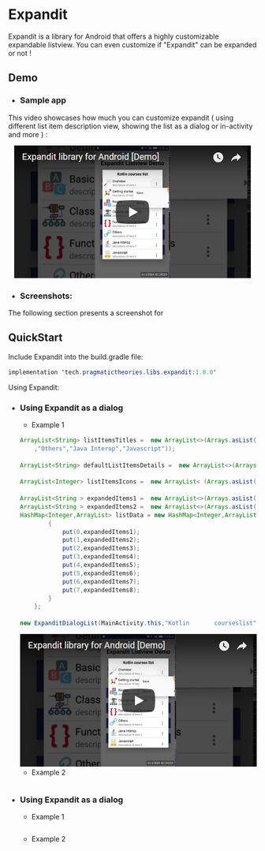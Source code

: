 # Expandit
Expandit is a library for Android that offers a highly customizable expandable listview. You can even customize if "Expandit" can be expanded or not !

## Demo




* ### Sample app
This video showcases how much you can customize expandit ( using different list item description view, showing the list as a dialog or in-activity and more ) :
   <p align="center">
<a href="https://www.youtube.com/watch?v=2GJ8uRUC3uw" target="_blank"><img src="https://raw.githubusercontent.com/AmalH/expandit/master/screenshots/demoThumbail.png"/></a>
   </p>


* ### Screenshots: 
The following section presents a screenshot for
  

## QuickStart

Include Expandit into the build.gradle file:
```Java
implementation 'tech.pragmatictheories.libs.expandit:1.0.0'
```
Using Expandit:
* ### Using Expandit as a dialog
    * Example 1
    ```Java
    ArrayList<String> listItemsTitles =  new ArrayList<>(Arrays.asList("Overview","Getting started","Basics","Classes and objects","Functions and lambdas"
        ,"Others","Java Interop","Javascript"));

    ArrayList<String> defaultListItemsDetails =  new ArrayList<>(Arrays.asList("description of item 1","description of item 2","description of item 3","description of item 4","description of item 5","description of item 6","description of item 7","description of item 8"));

    ArrayList<Integer> listItemsIcons =  new ArrayList< (Arrays.asList(R.drawable.ic_overview,R.drawable.ic_start,R.drawable.ic_basics,R.drawable.ic_classesobjects,R.drawable.ic_functions,R.drawable.ic_others,R.drawable.ic_java,R.drawable.ic_javascript));
        
    ArrayList<String > expandedItems1 =  new ArrayList<>(Arrays.asList("chapter 1", "chapter 2","chapter 2"));
    ArrayList<String > expandedItems2 =  new ArrayList<>(Arrays.asList("1st chapter", "2nd chapter","3d chapter"));
    HashMap<Integer,ArrayList> listData = new HashMap<Integer,ArrayList>(){
            {
                put(0,expandedItems1);
                put(1,expandedItems2);
                put(2,expandedItems3);
                put(3,expandedItems4);
                put(4,expandedItems5);
                put(5,expandedItems6);
                put(6,expandedItems7);
                put(7,expandedItems8);
            }
        };
        
    new ExpanditDialogList(MainActivity.this,"Kotlin       courseslist",listItemsTitles,listData,listItemsIcons,listMenuId,defaultListItemsDetails)).show()
    
    ```
    <img src="https://raw.githubusercontent.com/AmalH/expandit/master/screenshots/demoThumbail.png"/>
    
     * Example 2
    ```Java
    ```
   
* ### Using Expandit as a dialog
    * Example 1
    ```Java
    ```
    * Example 2
    ```Java
    ```
